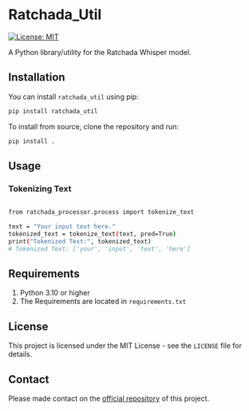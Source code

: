 # Ratchada_Util

[![License: MIT](https://img.shields.io/badge/License-MIT-yellow.svg)](https://opensource.org/licenses/MIT)

A Python library/utility for the Ratchada Whisper model.

## Installation

You can install `ratchada_util` using pip:

```bash
pip install ratchada_util
```

To install from source, clone the repository and run:

```bash
pip install .
```

## Usage

### Tokenizing Text

```bash

from ratchada_processor.process import tokenize_text

text = "Your input text here."
tokenized_text = tokenize_text(text, pred=True)
print("Tokenized Text:", tokenized_text)
# Tokenized Text: ['your', 'input', 'text', 'here']

```

## Requirements

1. Python 3.10 or higher
2. The Requirements are located in `requirements.txt`

## License

This project is licensed under the MIT License - see the `LICENSE` file for details.

## Contact

Please made contact on the [official repository](https://github.com/thinkingmachines/set-speechtotext-poc) of this project.